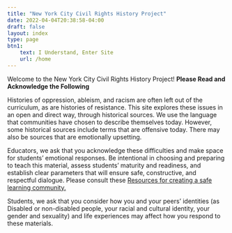 ```yaml
---
title: "New York City Civil Rights History Project"
date: 2022-04-04T20:38:58-04:00
draft: false
layout: index
type: page
btn1: 
    text: I Understand, Enter Site
    url: /home
---
```


Welcome to the New York City Civil Rights History Project! **Please Read and Acknowledge the Following**

Histories of oppression, ableism, and racism are often left out of the curriculum, as are histories of resistance. This site explores these issues in an open and direct way, through historical sources. We use the language that communities have chosen to describe themselves today. However, some historical sources include terms that are offensive today. There may also be sources that are emotionally upsetting.

Educators, we ask that you acknowledge these difficulties and make space for students’ emotional responses. Be intentional in choosing and preparing to teach this material, assess students’ maturity and readiness, and establish clear parameters that will ensure safe, constructive, and respectful dialogue. Please consult these [Resources for creating a safe learning community.](/teaching-resources/safe-learning-community)

Students, we ask that you consider how you and your peers’ identities (as Disabled or non-disabled people, your racial and cultural identity, your gender and sexuality) and life experiences may affect how you respond to these materials.

